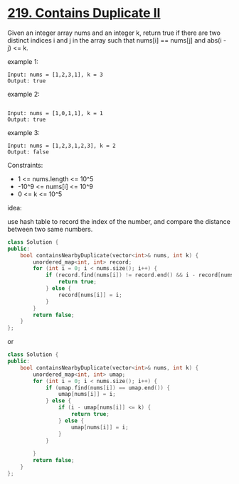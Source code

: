 # [219. Contains Duplicate II](https://leetcode.com/problems/contains-duplicate-ii/)

Given an integer array nums and an integer k, return true if there are two distinct indices i and j in the array such that nums[i] == nums[j] and abs(i - j) <= k.

example 1:

```
Input: nums = [1,2,3,1], k = 3
Output: true
```

example 2:

```

Input: nums = [1,0,1,1], k = 1
Output: true
```

example 3:

```
Input: nums = [1,2,3,1,2,3], k = 2
Output: false
```

Constraints:

- 1 <= nums.length <= 10^5
- -10^9 <= nums[i] <= 10^9
- 0 <= k <= 10^5

idea:

use hash table to record the index of the number, and compare the distance between two same numbers.

```cpp
class Solution {
public:
    bool containsNearbyDuplicate(vector<int>& nums, int k) {
        unordered_map<int, int> record;
        for (int i = 0; i < nums.size(); i++) {
            if (record.find(nums[i]) != record.end() && i - record[nums[i]] <= k) {
                return true;
            } else {
                record[nums[i]] = i;
            }
        }
        return false;
    }
};
```

or 

```cpp
class Solution {
public:
    bool containsNearbyDuplicate(vector<int>& nums, int k) {
        unordered_map<int, int> umap;
        for (int i = 0; i < nums.size(); i++) {
            if (umap.find(nums[i]) == umap.end()) {
                umap[nums[i]] = i;
            } else {
                if (i - umap[nums[i]] <= k) {
                    return true;
                } else {
                    umap[nums[i]] = i;
                }
            }
            
        }
        return false;
    }
};
```

